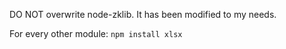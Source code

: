 DO NOT overwrite node-zklib. It has been modified to my needs.

For every other module:
`npm install xlsx`